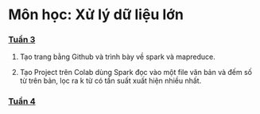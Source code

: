 # Môn học: Xử lý dữ liệu lớn

### [Tuần 3](https://ngominhtoan.github.io/colab_massive_data/week3/)

1. Tạo trang bằng Github và trình bày về spark và mapreduce.

2. Tạo Project trên Colab dùng Spark đọc vào một file văn bản và đếm số từ trên bản, lọc ra k từ có tần suất xuất hiện nhiều nhất.

### [Tuần 4](https://ngominhtoan.github.io/colab_massive_data/week4/)
















